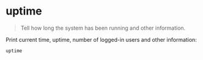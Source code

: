 uptime
======

> Tell how long the system has been running and other information.

Print current time, uptime, number of logged-in users and other information:

    uptime
